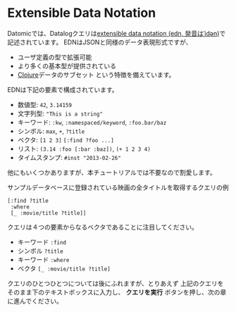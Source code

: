 # Extensible Data Notation

Datomicでは、Datalogクエリは[extensible data notation (edn, 発音はˈidən)](http://edn-format.org)で記述されています。
EDNはJSONと同様のデータ表現形式ですが、

* ユーザ定義の型で拡張可能
* より多くの基本型が提供されている
* [Clojure](http://clojure.org)データのサブセット
という特徴を備えています。

EDNは下記の要素で構成されています。

* 数値型: `42`, `3.14159`
* 文字列型: `"This is a string"`
* キーワード: `:kw`, `:namespaced/keyword`, `:foo.bar/baz`
* シンボル: `max`, `+`, `?title`
* ベクタ: `[1 2 3]` `[:find ?foo ...]`
* リスト: `(3.14 :foo [:bar :baz])`, `(+ 1 2 3 4)`
* タイムスタンプ: `#inst "2013-02-26"`

他にもいくつかありますが、本チュートリアルでは不要なので割愛します。

サンプルデータベースに登録されている映画の全タイトルを取得するクエリの例

    [:find ?title
     :where 
     [_ :movie/title ?title]]

クエリは４つの要素からなるベクタであることに注目してください。

* キーワード `:find`
* シンボル `?title`
* キーワード `:where`
* ベクタ `[_ :movie/title ?title]`

クエリのひとつひとつについては後にふれますが、とりあえず
上記のクエリをそのまま下のテキストボックスに入力し、
**クエリを実行** ボタンを押し、次の章に進んでください。
